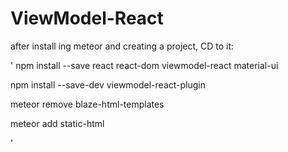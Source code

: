 # ViewModel-React

after install ing meteor and creating a project, CD to it:

'
npm install --save react react-dom viewmodel-react material-ui

npm install --save-dev viewmodel-react-plugin

meteor remove blaze-html-templates

meteor add static-html



'
